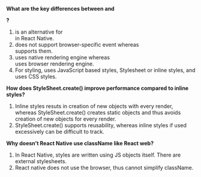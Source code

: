 **What are the key differences between <View> and <div>?**
1. <View> is an alternative for <div> in React Native.
2. <View> does not support browser-specific event whereas <div> supports them.
3. <View> uses native rendering engine whereas <div> uses browser rendering engine.
4. For styling, <View> uses JavaScript based styles, Stylesheet or inline styles, and <div> uses CSS styles.


**How does StyleSheet.create() improve performance compared to inline styles?**
1. Inline styles resuts in creation of new objects with every render, whereas StyleSheet.create() creates static objects and thus avoids creation of new objects for every render.
2. StyleSheet.create() supports reusability, whereas inline styles if used excessively can be difficult to track.

**Why doesn’t React Native use className like React web?**
1. In React Native, styles are written using JS objects itself. There are external stylesheets.
2. React native does not use the browser, thus cannot simplify className.